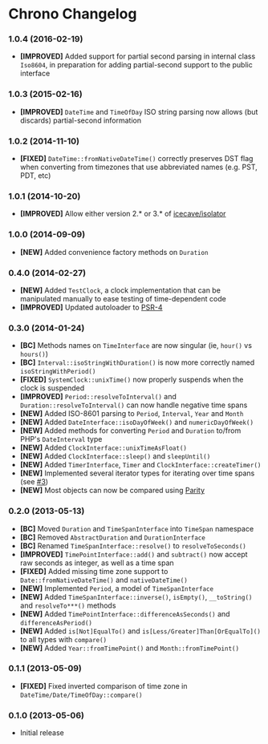 # Chrono Changelog

### 1.0.4 (2016-02-19)

* **[IMPROVED]** Added support for partial second parsing in internal class `Iso8604`, in preparation for adding partial-second support to the public interface

### 1.0.3 (2015-02-16)

* **[IMPROVED]** `DateTime` and `TimeOfDay` ISO string parsing now allows (but discards) partial-second information

### 1.0.2 (2014-11-10)

* **[FIXED]** `DateTime::fromNativeDateTime()` correctly preserves DST flag when converting from timezones that use abbreviated names (e.g. PST, PDT, etc)

### 1.0.1 (2014-10-20)

* **[IMPROVED]** Allow either version 2.* or 3.* of [icecave/isolator](https://github.com/isolator)

### 1.0.0 (2014-09-09)

* **[NEW]** Added convenience factory methods on `Duration`

### 0.4.0 (2014-02-27)

* **[NEW]** Added `TestClock`, a clock implementation that can be manipulated manually to ease testing of time-dependent code
* **[IMPROVED]** Updated autoloader to [PSR-4](http://www.php-fig.org/psr/psr-4/)

### 0.3.0 (2014-01-24)

* **[BC]** Methods names on `TimeInterface` are now singular (ie, `hour()` vs `hours()`)
* **[BC]** `Interval::isoStringWithDuration()` is now more correctly named `isoStringWithPeriod()`
* **[FIXED]** `SystemClock::unixTime()` now properly suspends when the clock is suspended
* **[IMPROVED]** `Period::resolveToInterval()` and `Duration::resolveToInterval()` can now handle negative time spans
* **[NEW]** Added ISO-8601 parsing to `Period`, `Interval`, `Year` and `Month`
* **[NEW]** Added `DateInterface::isoDayOfWeek()` and `numericDayOfWeek()`
* **[NEW]** Added methods for converting `Period` and `Duration` to/from PHP's `DateInterval` type
* **[NEW]** Added `ClockInterface::unixTimeAsFloat()`
* **[NEW]** Added `ClockInterface::sleep()` and `sleepUntil()`
* **[NEW]** Added `TimerInterface`, `Timer` and `ClockInterface::createTimer()`
* **[NEW]** Implemented several iterator types for iterating over time spans (see [#3](https://github.com/IcecaveStudios/chrono/issues/3))
* **[NEW]** Most objects can now be compared using [Parity](https://github.com/IcecaveStudios/parity)

### 0.2.0 (2013-05-13)

* **[BC]** Moved `Duration` and `TimeSpanInterface` into `TimeSpan` namespace
* **[BC]** Removed `AbstractDuration` and `DurationInterface`
* **[BC]** Renamed `TimeSpanInterface::resolve()` to `resolveToSeconds()`
* **[IMPROVED]** `TimePointInterface::add()` and `subtract()` now accept raw seconds as integer, as well as a time span
* **[FIXED]** Added missing time zone support to `Date::fromNativeDateTime()` and `nativeDateTime()`
* **[NEW]** Implemented `Period`, a model of `TimeSpanInterface`
* **[NEW]** Added `TimeSpanInterface::inverse()`, `isEmpty()`, `__toString()` and `resolveTo***()` methods
* **[NEW]** Added `TimePointInterface::differenceAsSeconds()` and `differenceAsPeriod()`
* **[NEW]** Added `is[Not]EqualTo()` and `is[Less/Greater]Than[OrEqualTo]()` to all types with `compare()`
* **[NEW]** Added `Year::fromTimePoint()` and `Month::fromTimePoint()`

### 0.1.1 (2013-05-09)

* **[FIXED]** Fixed inverted comparison of time zone in `DateTime/Date/TimeOfDay::compare()`

### 0.1.0 (2013-05-06)

* Initial release
